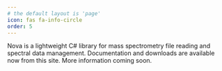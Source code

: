 ```yaml
---
# the default layout is 'page'
icon: fas fa-info-circle
order: 5
---
```


Nova is a lightweight C# library for mass spectrometry file reading and spectral data management. Documentation and
downloads are available now from this site. More information coming soon.
